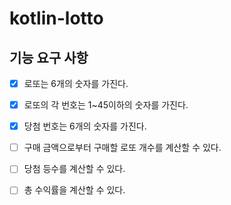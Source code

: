 # kotlin-lotto

## 기능 요구 사항

- [x] 로또는 6개의 숫자를 가진다.
- [x] 로또의 각 번호는 1~45이하의 숫자를 가진다.

- [x] 당첨 번호는 6개의 숫자를 가진다.

- [ ] 구매 금액으로부터 구매할 로또 개수를 계산할 수 있다.

- [ ] 당첨 등수를 계산할 수 있다.
- [ ] 총 수익률을 계산할 수 있다.